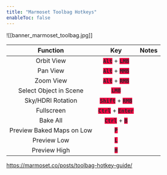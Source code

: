 ```yaml
---
title: "Marmoset Toolbag Hotkeys"
enableToc: false
---
```


<style>
code { color: #2D2D2D; background: #F00342; }
table { margin-left: auto; margin-right: auto; }
</style>

![[banner_marmoset_toolbag.jpg]]

|         Function          |           Key            | Notes |
| :-----------------------: | :----------------------: | :---: |
|        Orbit View         |  **`Alt`** + **`LMB`**   |
|         Pan View          |  **`Alt`** + **`MMB`**   |
|         Zoom View         |  **`Alt`** + **`RMB`**   |
|  Select Object in Scene   |        **`LMB`**         |
|     Sky/HDRI Rotation     | **`Shift`** + **`RMB`**  |
|        Fullscreen         | **`Ctrl`** + **`Enter`** |
|         Bake All          |   **`Ctrl`** + **`B`**   |
| Preview Baked Maps on Low |         **`P`**          |
|        Preview Low        |         **`L`**          |
|       Preview High        |         **`H`**          |

https://marmoset.co/posts/toolbag-hotkey-guide/

